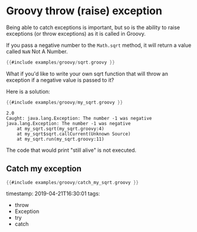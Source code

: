 # Groovy throw (raise) exception


Being able to catch exceptions is important, but so is the ability to raise exceptions (or throw exceptions)
as it is called in Groovy.


If you pass a negative number to the `Math.sqrt` method, it will return a value called
`NaN` Not A Number.

```groovy
{{#include examples/groovy/sqrt.groovy }}
```

What if you'd like to write your own sqrt function that will throw an exception if a negative value is passed to it?


Here is a solution:

```groovy
{{#include examples/groovy/my_sqrt.groovy }}
```

```
2.0
Caught: java.lang.Exception: The number -1 was negative
java.lang.Exception: The number -1 was negative
	at my_sqrt.sqrt(my_sqrt.groovy:4)
	at my_sqrt$sqrt.callCurrent(Unknown Source)
	at my_sqrt.run(my_sqrt.groovy:11)
```

The code that would print "still alive" is not executed.


## Catch my exception

```groovy
{{#include examples/groovy/catch_my_sqrt.groovy }}
```

timestamp: 2019-04-21T16:30:01
tags:
  - throw
  - Exception
  - try
  - catch

